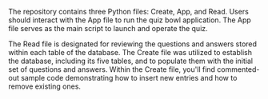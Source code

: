 The repository contains three Python files: Create, App, and Read. Users should interact with the App file to run the quiz bowl application. The App file serves as the main script to launch and operate the quiz.

The Read file is designated for reviewing the questions and answers stored within each table of the database. The Create file was utilized to establish the database, including its five tables, and to populate them with the initial set of questions and answers. Within the Create file, you'll find commented-out sample code demonstrating how to insert new entries and how to remove existing ones.

